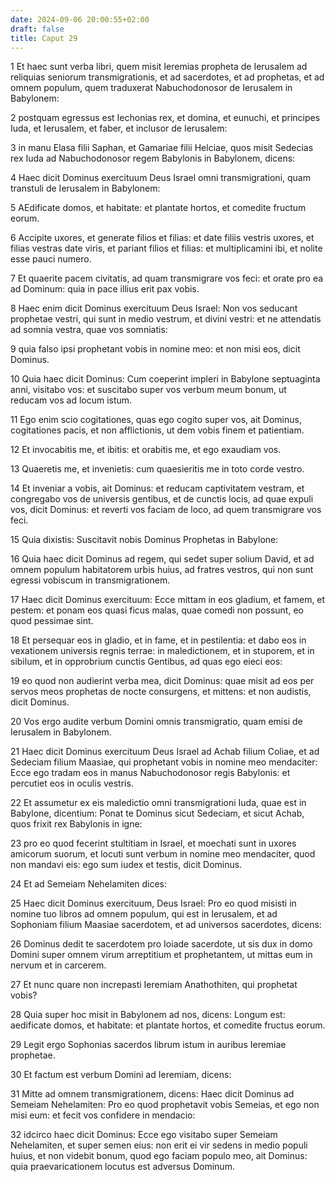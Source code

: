 ```yaml
---
date: 2024-09-06 20:00:55+02:00
draft: false
title: Caput 29
---
```





1 Et haec sunt verba libri, quem misit Ieremias propheta de Ierusalem ad reliquias seniorum transmigrationis, et ad sacerdotes, et ad prophetas, et ad omnem populum, quem traduxerat Nabuchodonosor de Ierusalem in Babylonem:

2 postquam egressus est Iechonias rex, et domina, et eunuchi, et principes Iuda, et Ierusalem, et faber, et inclusor de Ierusalem:

3 in manu Elasa filii Saphan, et Gamariae filii Helciae, quos misit Sedecias rex Iuda ad Nabuchodonosor regem Babylonis in Babylonem, dicens:

4 Haec dicit Dominus exercituum Deus Israel omni transmigrationi, quam transtuli de Ierusalem in Babylonem:

5 AEdificate domos, et habitate: et plantate hortos, et comedite fructum eorum.

6 Accipite uxores, et generate filios et filias: et date filiis vestris uxores, et filias vestras date viris, et pariant filios et filias: et multiplicamini ibi, et nolite esse pauci numero.

7 Et quaerite pacem civitatis, ad quam transmigrare vos feci: et orate pro ea ad Dominum: quia in pace illius erit pax vobis.

8 Haec enim dicit Dominus exercituum Deus Israel: Non vos seducant prophetae vestri, qui sunt in medio vestrum, et divini vestri: et ne attendatis ad somnia vestra, quae vos somniatis:

9 quia falso ipsi prophetant vobis in nomine meo: et non misi eos, dicit Dominus.

10 Quia haec dicit Dominus: Cum coeperint impleri in Babylone septuaginta anni, visitabo vos: et suscitabo super vos verbum meum bonum, ut reducam vos ad locum istum.

11 Ego enim scio cogitationes, quas ego cogito super vos, ait Dominus, cogitationes pacis, et non afflictionis, ut dem vobis finem et patientiam.

12 Et invocabitis me, et ibitis: et orabitis me, et ego exaudiam vos.

13 Quaeretis me, et invenietis: cum quaesieritis me in toto corde vestro.

14 Et inveniar a vobis, ait Dominus: et reducam captivitatem vestram, et congregabo vos de universis gentibus, et de cunctis locis, ad quae expuli vos, dicit Dominus: et reverti vos faciam de loco, ad quem transmigrare vos feci.

15 Quia dixistis: Suscitavit nobis Dominus Prophetas in Babylone:

16 Quia haec dicit Dominus ad regem, qui sedet super solium David, et ad omnem populum habitatorem urbis huius, ad fratres vestros, qui non sunt egressi vobiscum in transmigrationem.

17 Haec dicit Dominus exercituum: Ecce mittam in eos gladium, et famem, et pestem: et ponam eos quasi ficus malas, quae comedi non possunt, eo quod pessimae sint.

18 Et persequar eos in gladio, et in fame, et in pestilentia: et dabo eos in vexationem universis regnis terrae: in maledictionem, et in stuporem, et in sibilum, et in opprobrium cunctis Gentibus, ad quas ego eieci eos:

19 eo quod non audierint verba mea, dicit Dominus: quae misit ad eos per servos meos prophetas de nocte consurgens, et mittens: et non audistis, dicit Dominus.

20 Vos ergo audite verbum Domini omnis transmigratio, quam emisi de Ierusalem in Babylonem.

21 Haec dicit Dominus exercituum Deus Israel ad Achab filium Coliae, et ad Sedeciam filium Maasiae, qui prophetant vobis in nomine meo mendaciter: Ecce ego tradam eos in manus Nabuchodonosor regis Babylonis: et percutiet eos in oculis vestris.

22 Et assumetur ex eis maledictio omni transmigrationi Iuda, quae est in Babylone, dicentium: Ponat te Dominus sicut Sedeciam, et sicut Achab, quos frixit rex Babylonis in igne:

23 pro eo quod fecerint stultitiam in Israel, et moechati sunt in uxores amicorum suorum, et locuti sunt verbum in nomine meo mendaciter, quod non mandavi eis: ego sum iudex et testis, dicit Dominus.

24 Et ad Semeiam Nehelamiten dices:

25 Haec dicit Dominus exercituum, Deus Israel: Pro eo quod misisti in nomine tuo libros ad omnem populum, qui est in Ierusalem, et ad Sophoniam filium Maasiae sacerdotem, et ad universos sacerdotes, dicens:

26 Dominus dedit te sacerdotem pro Ioiade sacerdote, ut sis dux in domo Domini super omnem virum arreptitium et prophetantem, ut mittas eum in nervum et in carcerem.

27 Et nunc quare non increpasti Ieremiam Anathothiten, qui prophetat vobis?

28 Quia super hoc misit in Babylonem ad nos, dicens: Longum est: aedificate domos, et habitate: et plantate hortos, et comedite fructus eorum.

29 Legit ergo Sophonias sacerdos librum istum in auribus Ieremiae prophetae.

30 Et factum est verbum Domini ad Ieremiam, dicens:

31 Mitte ad omnem transmigrationem, dicens: Haec dicit Dominus ad Semeiam Nehelamiten: Pro eo quod prophetavit vobis Semeias, et ego non misi eum: et fecit vos confidere in mendacio:

32 idcirco haec dicit Dominus: Ecce ego visitabo super Semeiam Nehelamiten, et super semen eius: non erit ei vir sedens in medio populi huius, et non videbit bonum, quod ego faciam populo meo, ait Dominus: quia praevaricationem locutus est adversus Dominum.

